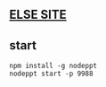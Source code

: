 
## [ELSE SITE](http://else.vip/)

## start

```shell
npm install -g nodeppt
nodeppt start -p 9988
```